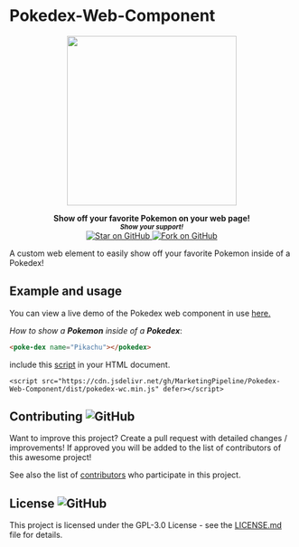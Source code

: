 # Pokedex-Web-Component


<div align="center">
<a href="https://github.com/MarketingPipeline/Pokedex-Web-Component"> <img height="300px" src="https://user-images.githubusercontent.com/86180097/190952101-6852513c-f435-406c-9d54-b31cbd3c4e0c.png"/> </a> 
</div>  
    
<p align="center">
  <b>Show off your favorite Pokemon on your web page!</b>

  <br>
  <small> <b><i>Show your support!</i> </b></small>
  <br>
   <a href="https://github.com/MarketingPipeline/Pokedex-Web-Component">
    <img title="Star on GitHub" src="https://img.shields.io/github/stars/MarketingPipeline/Pokedex-Web-Component.svg?style=social&label=Star">
  </a>
  <a href="https://github.com/MarketingPipeline/Pokedex-Web-Component/fork">
    <img title="Fork on GitHub" src="https://img.shields.io/github/forks/MarketingPipeline/Pokedex-Web-Component.svg?style=social&label=Fork">
  </a>
   </p>  


A custom web element to easily show off your favorite Pokemon inside of a Pokedex! 
 

## Example and usage

You can view a live demo of the Pokedex web component in use [here.](https://marketingpipeline.github.io/Pokedex-Web-Component/demo)




<i>How to show a <b>Pokemon</b> inside of a <b>Pokedex</b></i>:

```html
<poke-dex name="Pikachu"></pokedex>
```

   include this [script](https://github.com/MarketingPipeline/Pokedex-Web-Component/blob/main/dist/pokedex-wc.min.js) in your HTML document.
         
    <script src="https://cdn.jsdelivr.net/gh/MarketingPipeline/Pokedex-Web-Component/dist/pokedex-wc.min.js" defer></script> 









## Contributing ![GitHub](https://img.shields.io/github/contributors/MarketingPipeline/Pokedex-Web-Component)

Want to improve this project? Create a pull request with detailed changes / improvements! If approved you will be added to the list of contributors of this awesome project!

See also the list of
[contributors](https://github.com/MarketingPipeline/Pokedex-Web-Component/graphs/contributors) who
participate in this project.

## License ![GitHub](https://img.shields.io/github/license/MarketingPipeline/Pokedex-Web-Component)

This project is licensed under the GPL-3.0 License - see the
[LICENSE.md](https://github.com/MarketingPipeline/Pokedex-Web-Component/blob/main/LICENSE) file for
details.
